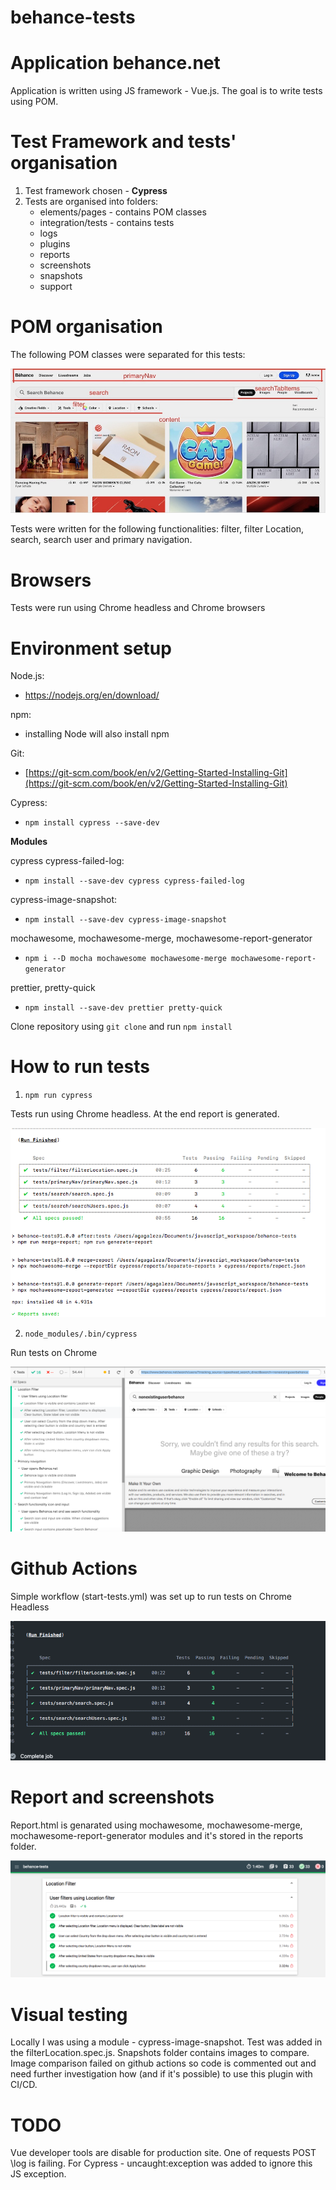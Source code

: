 # behance-tests

# Application behance.net

Application is written using JS framework - Vue.js.
The goal is to write tests using POM.

# Test Framework and tests' organisation

1. Test framework chosen - **Cypress**
2. Tests are organised into folders:
   - elements/pages - contains POM classes
   - integration/tests - contains tests
   - logs
   - plugins
   - reports
   - screenshots
   - snapshots
   - support

# POM organisation

The following POM classes were separated for this tests:

![Screenshot](./readmeImages/Behance_Pom.jpg)

Tests were written for the following functionalities: filter, filter Location, search, search user and primary navigation.

# Browsers

Tests were run using Chrome headless and Chrome browsers

# Environment setup

Node.js:

- https://nodejs.org/en/download/

npm:

- installing Node will also install npm

Git:

- [https://git-scm.com/book/en/v2/Getting-Started-Installing-Git](https://git-scm.com/book/en/v2/Getting-Started-Installing-Git)

Cypress:

- `npm install cypress --save-dev`

**Modules**

cypress cypress-failed-log:

- `npm install --save-dev cypress cypress-failed-log`

cypress-image-snapshot:

- `npm install --save-dev cypress-image-snapshot`

mochawesome, mochawesome-merge, mochawesome-report-generator

- `npm i --D mocha mochawesome mochawesome-merge mochawesome-report-generator`

prettier, pretty-quick

- `npm install --save-dev prettier pretty-quick`

Clone repository using `git clone` and run `npm install`

# How to run tests

1. `npm run cypress`

Tests run using Chrome headless. At the end report is generated.

![Screenshot](./readmeImages/run_tests_npm.png)

2. `node_modules/.bin/cypress`

Run tests on Chrome

![Screenshot](./readmeImages/run_tests_cypress_open.png)

# Github Actions

Simple workflow (start-tests.yml) was set up to run tests on Chrome Headless

![Screenshot](./readmeImages/run_tests_github.png)

# Report and screenshots

Report.html is genarated using mochawesome, mochawesome-merge, mochawesome-report-generator modules and it's stored in the reports folder.

![Screenshot](./readmeImages/run_tests_report.png)

# Visual testing

Locally I was using a module - cypress-image-snapshot. Test was added in the filterLocation.spec.js. Snapshots folder contains images to compare.
Image comparison failed on github actions so code is commented out and need further investigation how (and if it's possible) to use this plugin with CI/CD.

# TODO

Vue developer tools are disable for production site. One of requests POST \log is failing. For Cypress - uncaught:exception was added to ignore this JS exception.
